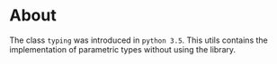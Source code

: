 # About

The class `typing` was introduced in `python 3.5`. This utils contains the implementation of parametric types without using the library.
